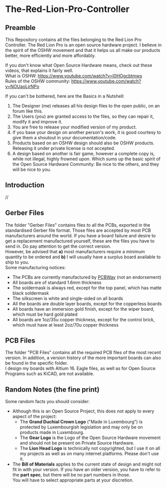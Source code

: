# The-Red-Lion-Pro-Controller

## Preamble

This Repository contains all the files belonging to the Red Lion Pro Controller. 
The Red Lion Pro is an open source hardware project. I believe in the spirit of the OSHW movement and that it helps us all make our products better, more efficiently and more affordably. 

If you don't know what Open Source Hardware means, check out these videos, that explains it fairly well.  
What is OSHW: https://www.youtube.com/watch?v=I0HOgcbtmws   
Rules of the OSHW community: https://www.youtube.com/watch?v=NOUaoLjrNPo 

If you can't be bothered, here are the Basics in a Nutshell:
1) The Designer (me) releases all his design files to the open public, on an forum like this.
2) The Users (you) are granted access to the files, so they can repair it, modify it and improve it. 
3) You are free to release your modified version of my product. 
4) If you base your design on another person's work, it is good courtesy to give them a shoutout in your documentation/code. 
5) Products based on an OSHW design should also be OSHW products. Releasing it under private license is not accepted. 
6) A design based on another is fair game, however a complete copy is, while not illegal, highly frowned upon. 
Which sums up the basic spirit of the Open Source Hardware Community: Be nice to the others, and they will be nice to you. 

## Introduction

//

## Gerber Files

The folder "Gerber Files" contains files to all the PCBs, exported in the standardised Gerber file format. Those files are accepted by most PCB manufacturers around the world. If you have a board failure and desire to get a replacement manufactured yourself, these are the files you have to send in. Do pay attention to get the correct version.  
However, be advised that **a)** most manufacturers require a minimum quantity to be ordered and **b)** I will usually have a surplus board available to ship to you.  
Some manufacturing notices:
* The PCBs are currently manufactured by [PCBWay](https://www.pcbway.com/) (not an endorsement)
* All boards are of standard 1.6mm thickness
* The soldermask is always red, except for the top panel, which has matte black soldermask
* The silkscreen is white and single-sided on all boards
* All the boards are double layer boards, except for the copperless boards
* All boards have an immersion gold finish, except for the wiper board, which must be hard gold plated
* All boards are 1oz/35u copper thickness, except for the control brick, which must have at least 2oz/70u copper thickness

## PCB Files

The folder "PCB Files" contains all the required PCB files of the most recent version. In addition, a version history of the more important boards can also be found in the specific folder.  
I design my boards with Altium 16. Eagle files, as well as for Open Source Programs such as KiCAD, are not available. 

## Random Notes (the fine print)

Some random facts you should consider:
* Although this is an Open Source Project, this does not apply to every aspect of the project:
    * The **Grand Duchial Crown Logo** ("Made in Luxembourg") is protected by Luxembourgish legislation and may only be on products made in Luxembourg. 
    * The **Gear Logo** is the Logo of the Open Source Hardware movement and should not be present on Private Source Hardware. 
    * The **Lion Head Logo** is technically not copyrighted, but I use it on all my projects as well as on many internet platforms. Please don't use it. 
* The **Bill of Materials** applies to the current state of design and might not fit in with your version. If you have an older version, you have to refer to the **part spec**, but there will be no part numbers in those.  
You will have to select appropriate parts at your discretion. 
